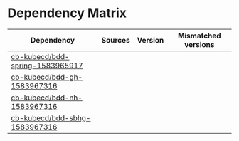# Dependency Matrix

Dependency | Sources | Version | Mismatched versions
---------- | ------- | ------- | -------------------
[cb-kubecd/bdd-spring-1583965917](https://github.com/cb-kubecd/bdd-spring-1583965917.git) |  | []() | 
[cb-kubecd/bdd-gh-1583967316](https://github.com/cb-kubecd/bdd-gh-1583967316.git) |  | []() | 
[cb-kubecd/bdd-nh-1583967316](https://github.com/cb-kubecd/bdd-nh-1583967316.git) |  | []() | 
[cb-kubecd/bdd-sbhg-1583967316](https://github.com/cb-kubecd/bdd-sbhg-1583967316.git) |  | []() | 
